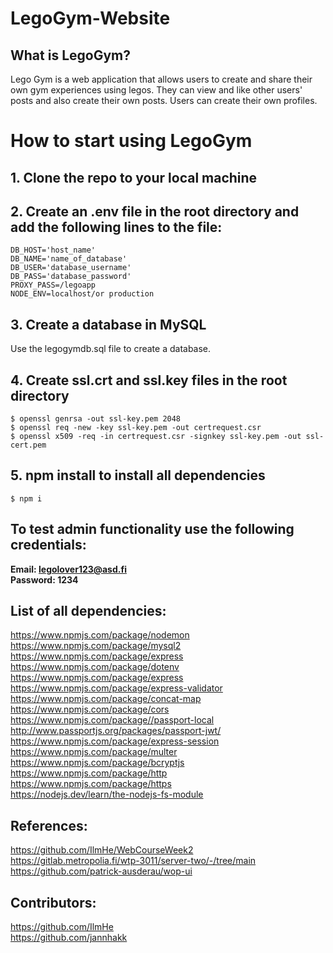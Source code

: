 # LegoGym-Website

## What is LegoGym?
Lego Gym is a web application that allows users to create and share their own gym experiences using legos.
They can view and like other users' posts and also create their own posts.
Users can create their own profiles.

# How to start using LegoGym
## 1. Clone the repo to your local machine
## 2. Create an .env file in the root directory and add the following lines to the file:

```
DB_HOST='host_name'
DB_NAME='name_of_database'
DB_USER='database_username'
DB_PASS='database_password'
PROXY_PASS=/legoapp
NODE_ENV=localhost/or production
```

## 3. Create a database in MySQL
Use the legogymdb.sql file to create a database.

## 4. Create ssl.crt and ssl.key files in the root directory
```
$ openssl genrsa -out ssl-key.pem 2048
$ openssl req -new -key ssl-key.pem -out certrequest.csr
$ openssl x509 -req -in certrequest.csr -signkey ssl-key.pem -out ssl-cert.pem
```

## 5. npm install to install all dependencies
```
$ npm i
```

## To test admin functionality use the following credentials:
**Email: legolover123@asd.fi**  
**Password: 1234**

## List of all dependencies:
https://www.npmjs.com/package/nodemon  
https://www.npmjs.com/package/mysql2  
https://www.npmjs.com/package/express  
https://www.npmjs.com/package/dotenv  
https://www.npmjs.com/package/express  
https://www.npmjs.com/package/express-validator  
https://www.npmjs.com/package/concat-map  
https://www.npmjs.com/package/cors  
https://www.npmjs.com/package//passport-local  
http://www.passportjs.org/packages/passport-jwt/  
https://www.npmjs.com/package/express-session  
https://www.npmjs.com/package/multer  
https://www.npmjs.com/package/bcryptjs  
https://www.npmjs.com/package/http  
https://www.npmjs.com/package/https  
https://nodejs.dev/learn/the-nodejs-fs-module  

## References:
https://github.com/IlmHe/WebCourseWeek2  
https://gitlab.metropolia.fi/wtp-3011/server-two/-/tree/main  
https://github.com/patrick-ausderau/wop-ui  

## Contributors:
https://github.com/IlmHe  
https://github.com/jannhakk  
